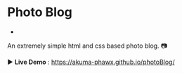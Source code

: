 # Photo Blog
-

An extremely simple html and css based photo blog. :camera:

:arrow_forward: **Live Demo** : https://akuma-phawx.github.io/photoBlog/
